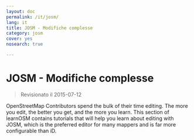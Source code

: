 ```yaml
---
layout: doc
permalink: /it/josm/
lang: it
title: JOSM - Modifiche complesse
category: josm
cover: yes
nosearch: true

---
```


JOSM - Modifiche complesse
================

> Revisionato il 2015-07-12

OpenStreetMap Contributors spend the bulk of their time editing. The more you edit, the better you get, and the more you learn. This section of learnOSM contains tutorials that will help you learn about editing with JOSM, which is the preferred editor for many mappers and is far more configurable than iD.